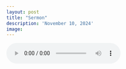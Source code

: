 ```yaml
---
layout: post
title: "Sermon"
description: 'November 10, 2024'
image:
---
```


<audio controls>
  <source src="assets/audio/fbc_2024-11-10_sermon.mp3" type="audio/mp3">
Your browser does not support the audio element.
</audio>
